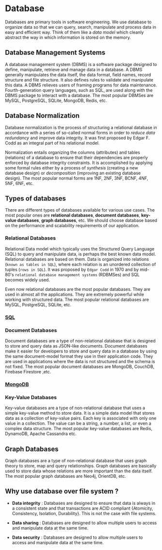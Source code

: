 # Database

Databases are primary tools in software engineering. We use database to organize data so that we can query, search, manipulate and process data in easy and efficient way. Think of them like a _data model_ which cleanly abstract the way in which information is stored on the memory.

## Database Management Systems

A database management system (DBMS) is a software package designed to define, manipulate, retrieve and manage data in a database. A DBMS generally manipulates the data itself, the data format, field names, record structure and file structure. It also defines rules to validate and manipulate this data. A DBMS relieves users of framing programs for data maintenance. Fourth-generation query languages, such as SQL, are used along with the DBMS package to interact with a database. The most popular DBMSes are MySQL, PostgreSQL, SQLite, MongoDB, Redis, etc.

## Database Normalization

Database normalization is the process of structuring a relational database in accordance with a series of so-called normal forms in order to _reduce data redundancy_ and improve data integrity. It was first proposed by Edgar F. Codd as an integral part of his relational model.

Normalization entails organizing the columns (attributes) and tables (relations) of a database to ensure that their dependencies are properly enforced by database integrity constraints. It is accomplished by applying some formal rules either by a process of _synthesis_ (creating a new database design) or _decomposition_ (improving an existing database design). The most popular normal forms are 1NF, 2NF, 3NF, BCNF, 4NF, 5NF, 6NF, etc.

## Types of databases

There are different types of databases available for various use cases. The most popular ones are **relational databases**, **document databases**, **key-value databases**, **graph databases**, etc. We should choose database based on the performance and scalability requirements of our application.

### Relational Databases

Relational Data model which typically uses the Structured Query Language (SQL) to query and manipulate data, is perhaps the best known data model. Relational databases are based on them. Data is organized into relations (`known as tables in SQL`), where each relation is an unordered collection of tuples (`rows in SQL`). It was proposed by `Edgar Codd` in 1970 and by mid-80's `relational database management systems` (RDBMSes) and SQL becomes widely used.

Even now relational databases are the most popular databases. They are used in almost all the applications. They are extremely powerful while working with structured data. The most popular relational databases are MySQL, PostgreSQL, SQLite, etc.

### [SQL](./1_SQL/Basics.md)

### Document Databases

Document databases are a type of non-relational database that is designed to store and query data as JSON-like documents. Document databases make it easier for developers to store and query data in a database by using the same document-model format they use in their application code. They are used in applications where the data is not structured and the schema is not fixed. The most popular document databases are MongoDB, CouchDB, Firebase Firestore ,etc.

### [MongoDB](./2_MongoDB/Basics.md)

### Key-Value Databases

Key-value databases are a type of non-relational database that uses a simple key-value method to store data. It is a simple data model that stores data as a collection of key-value pairs. Each key is associated with only one value in a collection. The value can be a string, a number, a list, or even a complex data structure. The most popular key-value databases are Redis, DynamoDB, Apache Cassandra etc.

## Graph Databases

Graph databases are a type of non-relational database that uses graph theory to store, map and query relationships. Graph databases are basically used to store data whose relations are more important than the data itself. The most popular graph databases are Neo4j, OrientDB, etc.

## Why use database over file system ?

- **Data integrity** : Databases are designed to ensure that data is always in a consistent state and that transactions are ACID compliant {Atomicity, Consistency, Isolation, Durability}. This is not the case with file systems.

- **Data sharing** : Databases are designed to allow multiple users to access and manipulate data at the same time.

- **Data security** : Databases are designed to allow multiple users to access and manipulate data at the same time.

